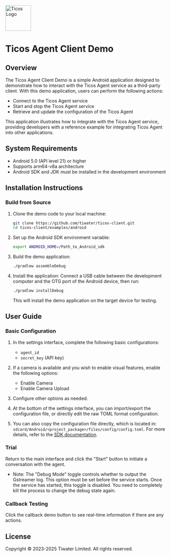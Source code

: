 <img src="https://cloud.ticos.ai/logo.svg" alt="Ticos Logo" width="80" height="auto">

# Ticos Agent Client Demo

## Overview

The Ticos Agent Client Demo is a simple Android application designed to demonstrate how to interact with the Ticos Agent service as a third-party client. With this demo application, users can perform the following actions:

- Connect to the Ticos Agent service
- Start and stop the Ticos Agent service
- Retrieve and update the configuration of the Ticos Agent

This application illustrates how to integrate with the Ticos Agent service, providing developers with a reference example for integrating Ticos Agent into other applications.

## System Requirements

- Android 5.0 (API level 21) or higher
- Supports arm64-v8a architecture
- Android SDK and JDK must be installed in the development environment

## Installation Instructions

### Build from Source

1. Clone the demo code to your local machine:
   ```bash
   git clone https://github.com/tiwater/ticos-client.git
   cd ticos-client/examples/android
   ```

2. Set up the Android SDK environment variable:
   ```bash
   export ANDROID_HOME=/Path_to_Android_sdk
   ```

3. Build the demo application:
   ```bash
   ./gradlew assembleDebug
   ```

4. Install the application:
   Connect a USB cable between the development computer and the OTG port of the Android device, then run:
   ```bash
   ./gradlew installDebug
   ```
   This will install the demo application on the target device for testing.

## User Guide

### Basic Configuration

1. In the settings interface, complete the following basic configurations:

   - `agent_id`
   - `secret_key` (API key)

2. If a camera is available and you wish to enable visual features, enable the following options:

   - Enable Camera
   - Enable Camera Upload

3. Configure other options as needed.

4. At the bottom of the settings interface, you can import/export the configuration file, or directly edit the raw TOML format configuration.

5. You can also copy the configuration file directly, which is located in: `sdcard/Android/<project_package>/files/config/config.toml`. For more details, refer to the [SDK documentation](https://github.com/tiwater/ticos-client/sdk/android/README.md).

### Trial

Return to the main interface and click the "Start" button to initiate a conversation with the agent.

- Note: The "Debug Mode" toggle controls whether to output the Gstreamer log. This option must be set before the service starts. Once the service has started, this toggle is disabled. You need to completely kill the process to change the debug state again.

### Callback Testing

Click the callback demo button to see real-time information if there are any actions.

## License

Copyright © 2023-2025 Tiwater Limited. All rights reserved.